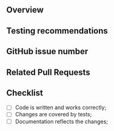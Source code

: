 <!-- Thank you for your contribution!

     Please file this form by replacing the Markdown comments
     with your text. If a section needs no action - remove it.

     Also remember, that CouchDB uses the Review-Then-Commit (RTC) model
     of code collaboration. Positive feedback is represented +1 from committers
     and negative is a -1. The -1 also means veto, and needs to be addressed
     to proceed. Once there are no objections, the PR can be merged by a
     CouchDB committer.

     See: http://couchdb.apache.org/bylaws.html#decisions for more info. -->

## Overview

<!-- Please give a short brief for the pull request,
     what problem it solves or how it makes things better. -->

## Testing recommendations

<!-- Describe how we can test your changes.
     Does it provides any behaviour that the end users
     could notice? -->

## GitHub issue number

<!-- If this is a significant change, please file a separate issue at:
     https://github.com/apache/couchdb-nano/issues
     and include the number here and in commit message(s) using
     syntax like "Fixes #472" or "Fixes apache/couchdb#472".  -->

## Related Pull Requests 

<!-- If your changes affects multiple components in different
     repositories please put links to those pull requests here.  -->

## Checklist

- [ ] Code is written and works correctly;
- [ ] Changes are covered by tests;
- [ ] Documentation reflects the changes;
